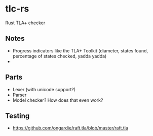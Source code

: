 # tlc-rs
Rust TLA+ checker

## Notes

- Progress indicators like the TLA+ Toolkit (diameter, states found, percentage of states checked, yadda yadda)
- 

## Parts

- Lexer (with unicode support?)
- Parser
- Model checker? How does that even work?

## Testing

- https://github.com/ongardie/raft.tla/blob/master/raft.tla
